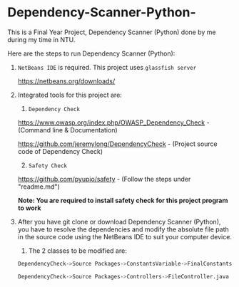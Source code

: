 # Dependency-Scanner-Python-
This is a Final Year Project, Dependency Scanner (Python) done by me during my time in NTU.

Here are the steps to run Dependency Scanner (Python):

1. `NetBeans IDE` is required. This project uses `glassfish server`
  
   https://netbeans.org/downloads/
   
2. Integrated tools for this project are:
   1. `Dependency Check` 

   https://www.owasp.org/index.php/OWASP_Dependency_Check - (Command line & Documentation)

   https://github.com/jeremylong/DependencyCheck - (Project source code of Dependency Check)
   
   2. `Safety Check`

   https://github.com/pyupio/safety - (Follow the steps under "readme.md")
   
   **Note: You are required to install safety check for this project program to work**


3. After you have git clone or download Dependency Scanner (Python), you have to resolve the dependencies and modify the absolute file path    in the source code using the NetBeans IDE to suit your computer device.

   1. The 2 classes to be modified are:
   ```bash
   DependencyCheck->Source Packages->ConstantsVariable->FinalConstants.java
   ```
   ```bash
   DependencyCheck->Source Packages->Controllers->FileController.java
   ```

   
